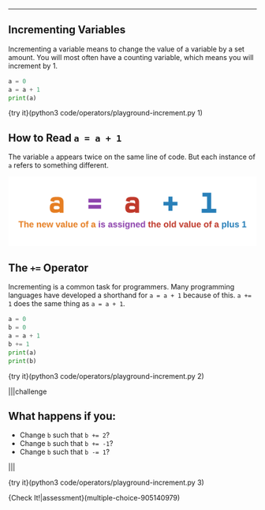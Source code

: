 ----------

## Incrementing Variables
Incrementing a variable means to change the value of a variable by a set amount. You will most often have a counting variable, which means you will increment by 1.

```python
a = 0
a = a + 1
print(a)
```

{try it}(python3 code/operators/playground-increment.py 1)

## How to Read `a = a + 1`
The variable `a` appears twice on the same line of code. But each instance of `a` refers to something different.

![How to Read a = a + 1](.guides/images/increment.png)

## The `+=` Operator
Incrementing is a common task for programmers. Many programming languages have developed a shorthand for `a = a + 1` because of this. `a += 1` does the same thing as `a = a + 1`.

```python
a = 0
b = 0
a = a + 1
b += 1
print(a)
print(b)
```

{try it}(python3 code/operators/playground-increment.py 2)

|||challenge
## What happens if you:
* Change `b` such that `b += 2`?
* Change `b` such that `b += -1`?
* Change `b` such that `b -= 1`?

|||

{try it}(python3 code/operators/playground-increment.py 3)

{Check It!|assessment}(multiple-choice-905140979)
